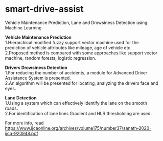 # smart-drive-assist
Vehicle Maintenance Prediction, Lane and Drowsiness Detection using Machine Learning


**Vehicle Maintenance Prediction**  
1.Hierarchical modified fuzzy support vector machine used for the prediction of vehicle attributes like mileage, age of vehicle etc.  
2.Proposed method is compared with some approaches like support vector machine, random forests, logistic regression.  


**Drivers Drowsiness Detection**  
1.For reducing the number of accidents, a module for Advanced Driver Assistance System is presented.  
2.An algorithm will be presented for locating, analyzing the drivers face and eyes.  


**Lane Detection**  
1.Using a system which can effectively identify the lane on the smooth roads.   
2.For identification of lane lines Gradient and HLR thresholding are used.  

For more info, read https://www.ijcaonline.org/archives/volume175/number37/sanath-2020-ijca-920948.pdf
